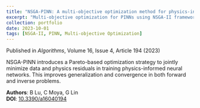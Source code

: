 ```yaml
---
title: "NSGA-PINN: A multi-objective optimization method for physics-informed neural network training"
excerpt: "Multi-objective optimization for PINNs using NSGA-II frameworks.<br/><img src='/images/nsga-pinn-thumb.png'>"
collection: portfolio
date: 2023-10-01
tags: [NSGA-II, PINN, Multi-objective Optimization]
---
```


Published in *Algorithms*, Volume 16, Issue 4, Article 194 (2023)

NSGA-PINN introduces a Pareto-based optimization strategy to jointly minimize data and physics residuals in training physics-informed neural networks. This improves generalization and convergence in both forward and inverse problems.

**Authors**: B Lu, C Moya, G Lin  
**DOI**: [10.3390/a16040194](https://doi.org/10.3390/a16040194)
